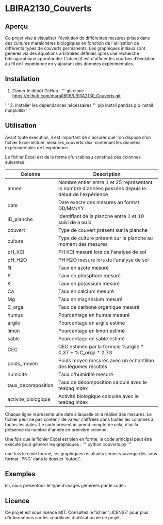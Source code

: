 # LBIRA2130_Couverts

## Aperçu
Ce projet vise à visualiser l'évolution de différentes mesures prises dans des cultures maraîchères biologiques en fonction de l'utilisation de différents types de couverts permanents. 
Les graphiques initiaux sont générés via des équations arbitraires définies après une recherche bibliographique approfondie. L'objectif est d'affiner les courbes d'évolution au fil de l'expérience en y ajoutant des données expérimentales.


## Installation
1. Cloner le dépôt GitHub :
'''
    git clone https://github.com/mara0896/LBIRA2130_Couverts.git

'''
2. Installer les dépendances nécessaires
'''
    pip install pandas
    pip install matplotlib
'''

## Utilisation
Avant toute exécution, il est important de s'assurer que l'on dispose d'un fichier Excel intitulé 'mesures_couverts.xlsx' contenant les données expérimentales de l'expérience.

Le fichier Excel est de la forme d'un tableau constitué des colonnes suivantes :

| Colonne          | Description                                    |
|------------------|------------------------------------------------|
| annee            | Nombre entier entre 1 et 25 représentant le nombre d'années passées depuis le début de l'expérience |
| date             | Date exacte des mesures au format DD/MM/YY
| ID_planche       | Identifiant de la planche entre 1 et 10 suivi de a ou b |
| couvert          | Type de couvert présent sur la planche |
| culture          | Type de culture présent sur la planche au moment des mesures |
| pH_KCl           | PH KCl mesuré lors de l'analyse de sol |
| pH_H2O           | PH H2O mesuré lors de l'analyse de sol |
| N                | Taux en azote mesuré |
| P                | Taux en phosphore mesuré |
| K                | Taux en potassium mesuré |
| Ca               | Taux en calcium mesuré |
| Mg               | Taux en magnésium mesuré |
| C_orga           | Taux de carbone organique mesuré |
| humus            | Pourcentage en humus mesuré |
| argile           | Pourcentage en argile estimé |
| limon            | Pourcentage en limon estimé |
| sable            | Pourcentage en sable estimé |
| CEC              | CEC estimée par la formule %argile * 0,37 + %C_orga * 2,73 |
| poids_moyen      | Poids moyen mesurés avec un échantillon des légumes récoltés |
| humidite         | Taux d'humidité mesuré |
| taux_decomposition | Taux de décomposition calculé avec le teabag index |
| activite_biologique | Activité biologique calculée avec le teabag index |

Chaque ligne représente une date à laquelle on a réalisé des mesures. Le fichier peut ne pas contenir de valeur chiffrées dans toutes les colonnes à toutes les dates. Le code présent ici prend compte de celà, d'où la présence du nombre d'année en première colonne.


Une fois que le fichier Excel est bien en forme, le code principal peut être exécuté pour générer les graphiques :
'''
    python couverts.py
'''

une fois le code tourné, les graphiques résultants seront sauvergardés sous format '.PNG' dans le dossier 'output'.

## Exemples
Ici, nous présentons le type d'images générées par le code :


## Licence
Ce projet est sous licence MIT. Consultez le fichier 'LICENSE' pour plus d'informations sur les conditions d'utilisation de ce projet.
